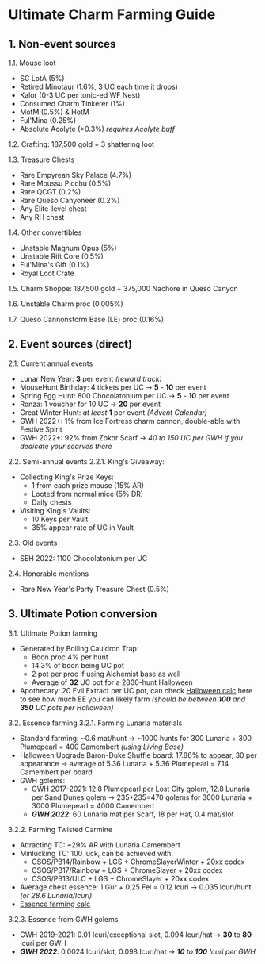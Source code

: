 # Ultimate Charm Farming Guide

## 1. Non-event sources

1.1. Mouse loot
- SC LotA (5%)
- Retired Minotaur (1.6%, 3 UC each time it drops)
- Kalor (0-3 UC per tonic-ed WF Nest)
- Consumed Charm Tinkerer (1%)
- MotM (0.5%) & HotM
- Ful'Mina (0.25%)
- Absolute Acolyte (>0.3%) *requires Acolyte buff*

1.2. Crafting: 187,500 gold + 3 shattering loot

1.3. Treasure Chests
- Rare Empyrean Sky Palace (4.7%)
- Rare Moussu Picchu (0.5%)
- Rare QCGT (0.2%)
- Rare Queso Canyoneer (0.2%)
- Any Elite-level chest
- Any RH chest

1.4. Other convertibles
- Unstable Magnum Opus (5%)
- Unstable Rift Core (0.5%)
- Ful'Mina's Gift (0.1%)
- Royal Loot Crate

1.5. Charm Shoppe: 187,500 gold + 375,000 Nachore in Queso Canyon

1.6. Unstable Charm proc (0.005%)

1.7. Queso Cannonstorm Base (LE) proc (0.16%)

## 2. Event sources (direct)

2.1. Current annual events
- Lunar New Year: **3** per event *(reward track)*
- MouseHunt Birthday: 4 tickets per UC -> **5** - **10** per event
- Spring Egg Hunt: 800 Chocolatonium per UC -> **5** - **10** per event
- Ronza: 1 voucher for 10 UC -> **20** per event
- Great Winter Hunt: *at least* **1** per event *(Advent Calendar)*
- GWH 2022+: 1% from Ice Fortress charm cannon, double-able with Festive Spirit
- GWH 2022+: 92% from Zokor Scarf *-> 40 to 150 UC per GWH if you dedicate your scarves there*

2.2. Semi-annual events
2.2.1. King's Giveaway:
- Collecting King's Prize Keys:
    - 1 from each prize mouse (15% AR)
    - Looted from normal mice (5% DR)
    - Daily chests
- Visiting King's Vaults:
    - 10 Keys per Vault
    - 35% appear rate of UC in Vault

2.3. Old events
- SEH 2022: 1100 Chocolatonium per UC

2.4. Honorable mentions
- Rare New Year's Party Treasure Chest (0.5%)

## 3. Ultimate Potion conversion

3.1. Ultimate Potion farming
- Generated by Boiling Cauldron Trap:
    - Boon proc 4% per hunt
    - 14.3% of boon being UC pot
    - 2 pot per proc if using Alchemist base as well
    - Average of **32** UC pot for a 2800-hunt Halloween
- Apothecary: 20 Evil Extract per UC pot, can check [Halloween calc](https://bit.ly/MH_UC_Hween_calc) here to see how much EE you can likely farm *(should be between **100** and **350** UC pots per Halloween)*

3.2. Essence farming
3.2.1. Farming Lunaria materials
- Standard farming: ~0.6 mat/hunt -> ~1000 hunts for 300 Lunaria + 300 Plumepearl = 400 Camembert *(using Living Base)*
- Halloween Upgrade Baron-Duke Shuffle board: 17.86% to appear, 30 per appearance -> average of 5.36 Lunaria + 5.36 Plumepearl = 7.14 Camembert per board
- GWH golems:
    - GWH 2017-2021: 12.8 Plumepearl per Lost City golem, 12.8 Lunaria per Sand Dunes golem -> 235+235=470 golems for 3000 Lunaria + 3000 Plumepearl = 4000 Camembert
    - ***GWH 2022***: 60 Lunaria mat per Scarf, 18 per Hat, 0.4 mat/slot

3.2.2. Farming Twisted Carmine
- Attracting TC: ~29% AR with Lunaria Camembert
- Minlucking TC: 100 luck, can be achieved with:
    - CSOS/PB14/Rainbow + LGS + ChromeSlayerWinter + 20xx codex
    - CSOS/PB17/Rainbow + LGS + ChromeSlayer + 20xx codex
    - CSOS/PB13/ULC + LGS + ChromeSlayer + 20xx codex
- Average chest essence: 1 Gur + 0.25 Fel = 0.12 Icuri -> 0.035 Icuri/hunt *(or 28.6 Lunaria/Icuri)*
- [Essence farming calc](https://bit.ly/MH_Essence_calc)

3.2.3. Essence from GWH golems
- GWH 2019-2021: 0.01 Icuri/exceptional slot, 0.094 Icuri/hat -> **30** to **80** Icuri per GWH
- ***GWH 2022***: 0.0024 Icuri/slot, 0.098 Icuri/hat *-> **10** to **100** Icuri per GWH*
